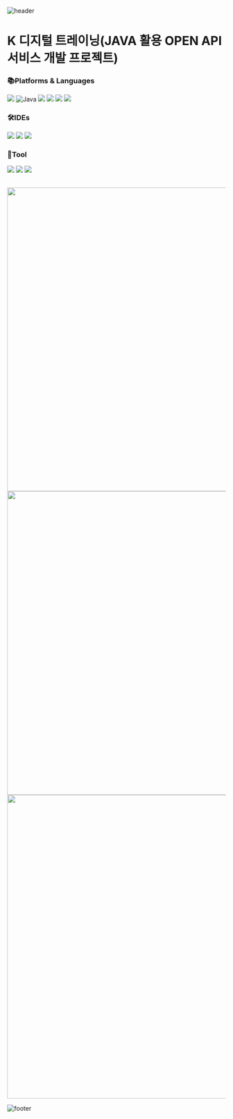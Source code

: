 ![header](https://capsule-render.vercel.app/api?type=waving&height=250&color=0:FDFFAE,100:9BE8D8,500:78C1F3&text=city%20farmer&fontColor=7FB77E)
# K 디지털 트레이닝(JAVA 활용 OPEN API 서비스 개발 프로젝트)

### 📚Platforms & Languages
<img src="https://img.shields.io/badge/Spring Boot-6DB33F?style=for-the-badge&logo=springboot&logoColor=white"> <img alt="Java" src ="https://img.shields.io/badge/Java-007396.svg?&style=for-the-badge&logo=Java&logoColor=white"/> <img src="https://img.shields.io/badge/jquery-0769AD?style=for-the-badge&logo=jquery&logoColor=white"> <img src="https://img.shields.io/badge/html5-E34F26?style=for-the-badge&logo=html5&logoColor=white"> <img src="https://img.shields.io/badge/css3-1572B6?style=for-the-badge&logo=css3&logoColor=white"> <img src="https://img.shields.io/badge/JavaScript-F7DF1E?style=for-the-badge&logo=javascript&logoColor=white"> 


### 🛠️IDEs
<img src="https://img.shields.io/badge/intellijidea-000000?style=for-the-badge&logo=intellijidea&logoColor=white"> <img src="https://img.shields.io/badge/swagger-85EA2D?style=for-the-badge&logo=swagger&logoColor=black"> <img src="https://img.shields.io/badge/visualstudiocode-007ACC?style=for-the-badge&logo=visualstudiocode&logoColor=white">

### 👥Tool
<img src="https://img.shields.io/badge/Postman-FF6C37?style=for-the-badge&logo=Postman&logoColor=white"> <img src="https://img.shields.io/badge/GitHub-181717?style=for-the-badge&logo=GitHub&logoColor=white"> <img src="https://img.shields.io/badge/Slack-4A154B?style=for-the-badge&logo=Slack&logoColor=white"> <br><br>

<img src="https://github.com/KoYujung/K_JAVA_API/assets/117340853/671d4180-5a55-44c2-ae22-141ef2b43bf7" width="700"/>
<img src="https://github.com/KoYujung/K_JAVA_API/assets/117340853/c9d96e29-221f-466c-94ea-d6dbece48dca" width="700"/>
<img src="https://github.com/KoYujung/K_JAVA_API/assets/117340853/9fb1851d-91ca-43b7-96c0-9512950fc2fd" width="700"/>

![footer](https://capsule-render.vercel.app/api?type=waving&color=9BE8D8&height=100&section=footer)
